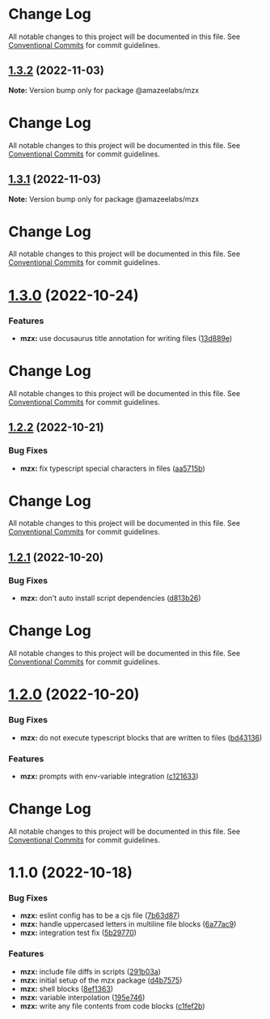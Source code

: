 # Change Log

All notable changes to this project will be documented in this file. See
[Conventional Commits](https://conventionalcommits.org) for commit guidelines.

## [1.3.2](https://github.com/AmazeeLabs/silverback-mono/compare/@amazeelabs/mzx@1.3.1...@amazeelabs/mzx@1.3.2) (2022-11-03)

**Note:** Version bump only for package @amazeelabs/mzx

# Change Log

All notable changes to this project will be documented in this file. See
[Conventional Commits](https://conventionalcommits.org) for commit guidelines.

## [1.3.1](https://github.com/AmazeeLabs/silverback-mono/compare/@amazeelabs/mzx@1.3.0...@amazeelabs/mzx@1.3.1) (2022-11-03)

**Note:** Version bump only for package @amazeelabs/mzx

# Change Log

All notable changes to this project will be documented in this file. See
[Conventional Commits](https://conventionalcommits.org) for commit guidelines.

# [1.3.0](https://github.com/AmazeeLabs/silverback-mono/compare/@amazeelabs/mzx@1.2.2...@amazeelabs/mzx@1.3.0) (2022-10-24)

### Features

- **mzx:** use docusaurus title annotation for writing files
  ([13d889e](https://github.com/AmazeeLabs/silverback-mono/commit/13d889ea3b52d5c52a898f70c0c2136609196440))

# Change Log

All notable changes to this project will be documented in this file. See
[Conventional Commits](https://conventionalcommits.org) for commit guidelines.

## [1.2.2](https://github.com/AmazeeLabs/silverback-mono/compare/@amazeelabs/mzx@1.2.1...@amazeelabs/mzx@1.2.2) (2022-10-21)

### Bug Fixes

- **mzx:** fix typescript special characters in files
  ([aa5715b](https://github.com/AmazeeLabs/silverback-mono/commit/aa5715b1f2f9d4558ad43f182f1efef739ba0423))

# Change Log

All notable changes to this project will be documented in this file. See
[Conventional Commits](https://conventionalcommits.org) for commit guidelines.

## [1.2.1](https://github.com/AmazeeLabs/silverback-mono/compare/@amazeelabs/mzx@1.2.0...@amazeelabs/mzx@1.2.1) (2022-10-20)

### Bug Fixes

- **mzx:** don't auto install script dependencies
  ([d813b26](https://github.com/AmazeeLabs/silverback-mono/commit/d813b26b2752c1500bb4488b62a6406cb3f02406))

# Change Log

All notable changes to this project will be documented in this file. See
[Conventional Commits](https://conventionalcommits.org) for commit guidelines.

# [1.2.0](https://github.com/AmazeeLabs/silverback-mono/compare/@amazeelabs/mzx@1.1.0...@amazeelabs/mzx@1.2.0) (2022-10-20)

### Bug Fixes

- **mzx:** do not execute typescript blocks that are written to files
  ([bd43136](https://github.com/AmazeeLabs/silverback-mono/commit/bd4313618d4b8642cd1e773f7476da7bc3bfaec6))

### Features

- **mzx:** prompts with env-variable integration
  ([c121633](https://github.com/AmazeeLabs/silverback-mono/commit/c121633ed8d4cfa915545c2d60e3803106242ca7))

# Change Log

All notable changes to this project will be documented in this file. See
[Conventional Commits](https://conventionalcommits.org) for commit guidelines.

# 1.1.0 (2022-10-18)

### Bug Fixes

- **mzx:** eslint config has to be a cjs file
  ([7b63d87](https://github.com/AmazeeLabs/silverback-mono/commit/7b63d87293c539428c11e9d400cb44bad5f2d925))
- **mzx:** handle uppercased letters in multiline file blocks
  ([6a77ac9](https://github.com/AmazeeLabs/silverback-mono/commit/6a77ac94394f7e45eb62857e7b9094dd0c4a0ed1))
- **mzx:** integration test fix
  ([5b29770](https://github.com/AmazeeLabs/silverback-mono/commit/5b2977077cb6e6edff67f60ecf557006954c316a))

### Features

- **mzx:** include file diffs in scripts
  ([291b03a](https://github.com/AmazeeLabs/silverback-mono/commit/291b03aeaa343eda7b0816e77f3eb5788a6c7cda))
- **mzx:** initial setup of the mzx package
  ([d4b7575](https://github.com/AmazeeLabs/silverback-mono/commit/d4b757563561c6a978adbf1551584b2b44c1b938))
- **mzx:** shell blocks
  ([8ef1363](https://github.com/AmazeeLabs/silverback-mono/commit/8ef1363af91404b35c65f706ea7eb28aef0daa78))
- **mzx:** variable interpolation
  ([195e746](https://github.com/AmazeeLabs/silverback-mono/commit/195e7465c4e664be7ae3d87436131aa728937132))
- **mzx:** write any file contents from code blocks
  ([c1fef2b](https://github.com/AmazeeLabs/silverback-mono/commit/c1fef2b4859d57da582f0e0b8523300028181bbc))
